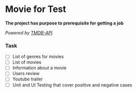 # Movie for Test
**The project has purpose to prerequisite for getting a job**

_Powered by [TMDB-API](https://api.themoviedb.org)_
### Task
- [ ] List of genres for movies
- [ ] List of movies
- [ ] Information about a movie
- [ ] Users review
- [ ] Youtube trailer
- [ ] Unit and UI Testing that cover positive and negative cases